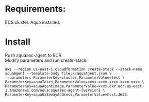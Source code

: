 # Requirements:  

ECS cluster.
Aqua installed.

# Install
Push aquasec-agent to ECR.  
Modify parameters and run create-stack:  

```
aws --region us-east-1 cloudformation create-stack --stack-name aquaAgent --template-body file://aquaAgent.json \
--parameters ParameterKey=cluster,ParameterValue=test \
ParameterKey=aquaToken,ParameterValue=xxxx-xxxx-xxxx-xxxx-xxxx \
ParameterKey=aquaAgentImage,ParameterValue=xxxx.dkr.ecr.us-east-1.amazonaws.com/aqua:aquasec-agent-{version} \
ParameterKey=aquaGatewayAddress,ParameterValue=host:3622
```
